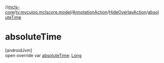 //[mcls-core](../../../../index.md)/[tv.mycujoo.mclscore.model](../../index.md)/[AnnotationAction](../index.md)/[HideOverlayAction](index.md)/[absoluteTime](absolute-time.md)

# absoluteTime

[androidJvm]\
open override var [absoluteTime](absolute-time.md): [Long](https://kotlinlang.org/api/latest/jvm/stdlib/kotlin/-long/index.html)

